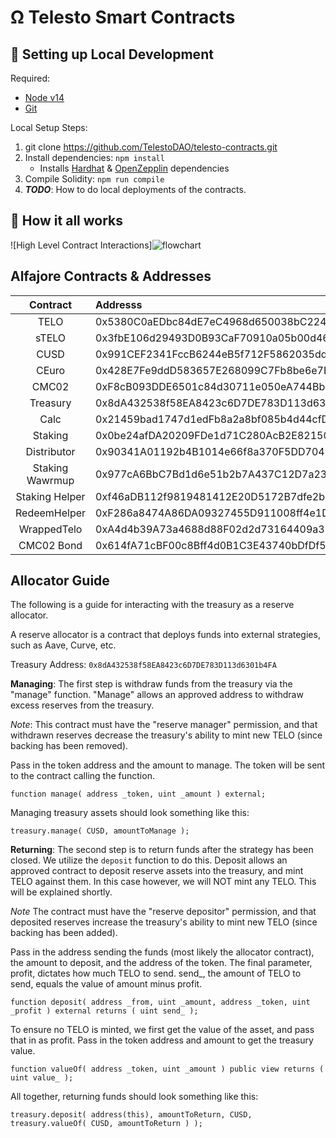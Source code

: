 # Ω Telesto Smart Contracts


##  🔧 Setting up Local Development
Required: 
- [Node v14](https://nodejs.org/download/release/latest-v14.x/)  
- [Git](https://git-scm.com/downloads)


Local Setup Steps:
1. git clone https://github.com/TelestoDAO/telesto-contracts.git 
1. Install dependencies: `npm install` 
    - Installs [Hardhat](https://hardhat.org/getting-started/) & [OpenZepplin](https://docs.openzeppelin.com/contracts/4.x/) dependencies
1. Compile Solidity: `npm run compile`
1. **_TODO_**: How to do local deployments of the contracts.


## 🤨 How it all works
![High Level Contract Interactions]![flowchart](https://user-images.githubusercontent.com/46767991/145928184-089c48d6-c2ce-452d-b76b-a3a52ef44e80.png)




## Alfajore Contracts & Addresses
|Contract       | Addresss                                                                                                           
|:-------------:|:-------------------------------------------------------------------------------------------------------------------
TELO| 0x5380C0aEDbc84dE7eC4968d650038bC22431643B
sTELO| 0x3fbE106d29493D0B93CaF70910a05b00d4649612
CUSD| 0x991CEF2341FccB6244eB5f712F5862035dd33a11
CEuro| 0x428E7Fe9ddD583657E268099C7Fb8be6e7B61F5a
CMC02|  0xF8cB093DDE6501c84d30711e050eA744Bb85BB61
Treasury| 0x8dA432538f58EA8423c6D7DE783D113d6301b4FA
Calc| 0x21459bad1747d1edFb8a2a8bf085b4d44cfD1A30
Staking| 0x0be24afDA20209FDe1d71C280AcB2E82150d0B6C
Distributor| 0x90341A01192b4B1014e66f8a370F5DD7042BcEe2
Staking Wawrmup| 0x977cA6BbC7Bd1d6e51b2b7A437C12D7a23b47c69
Staking Helper| 0xf46aDB112f9819481412E20D5172B7dfe2bc9f9b
RedeemHelper |   0xF286a8474A86DA09327455D911008ff4e1D5138F
WrappedTelo |    0xA4d4b39A73a4688d88F02d2d73164409a35257eF
CMC02 Bond | 0x614fA71cBF00c8Bff4d0B1C3E43740bDfDf5360b
## Allocator Guide

The following is a guide for interacting with the treasury as a reserve allocator.

A reserve allocator is a contract that deploys funds into external strategies, such as Aave, Curve, etc.

Treasury Address: `0x8dA432538f58EA8423c6D7DE783D113d6301b4FA`

**Managing**:
The first step is withdraw funds from the treasury via the "manage" function. "Manage" allows an approved address to withdraw excess reserves from the treasury.

*Note*: This contract must have the "reserve manager" permission, and that withdrawn reserves decrease the treasury's ability to mint new TELO (since backing has been removed).

Pass in the token address and the amount to manage. The token will be sent to the contract calling the function.

```
function manage( address _token, uint _amount ) external;
```

Managing treasury assets should look something like this:
```
treasury.manage( CUSD, amountToManage );
```

**Returning**:
The second step is to return funds after the strategy has been closed.
We utilize the `deposit` function to do this. Deposit allows an approved contract to deposit reserve assets into the treasury, and mint TELO against them. In this case however, we will NOT mint any TELO. This will be explained shortly.

*Note* The contract must have the "reserve depositor" permission, and that deposited reserves increase the treasury's ability to mint new TELO (since backing has been added).


Pass in the address sending the funds (most likely the allocator contract), the amount to deposit, and the address of the token. The final parameter, profit, dictates how much TELO to send. send_, the amount of TELO to send, equals the value of amount minus profit.
```
function deposit( address _from, uint _amount, address _token, uint _profit ) external returns ( uint send_ );
```

To ensure no TELO is minted, we first get the value of the asset, and pass that in as profit.
Pass in the token address and amount to get the treasury value.
```
function valueOf( address _token, uint _amount ) public view returns ( uint value_ );
```

All together, returning funds should look something like this:
```
treasury.deposit( address(this), amountToReturn, CUSD, treasury.valueOf( CUSD, amountToReturn ) );
```
